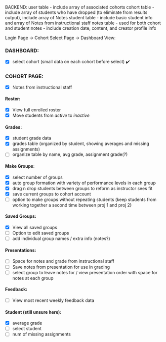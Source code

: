 BACKEND:
    user table - include array of associated cohorts
    cohort table - include array of students who have dropped (to eliminate from results output), include array of Notes
    student table - include basic student info and array of Notes from instructional staff
    notes table - used for both cohort and student notes - include creation date, content, and creator profile info


Login Page -> Cohort Select Page -> Dashboard View:
### DASHBOARD:
- [x] select cohort (small data on each cohort before select) :heavy_check_mark:
### COHORT PAGE:
- [x] Notes from instructional staff

#### Roster:
- [x] View full enrolled roster
- [x] Move students from _active_ to _inactive_
#### Grades:
- [x] student grade data
- [x] grades table (organized by student, showing averages and missing assignments)
- [ ] organize table by name, avg grade, assignment grade(?)

#### Make Groups:
- [x] select number of groups
- [x] auto group formation with variety of performance levels in each group
- [x] drag n drop students between groups to reform as instructor sees fit
- [x] save current groups to cohort account
- [ ] option to make groups without repeating students (keep students from working together a second time between proj 1 and proj 2)

#### Saved Groups:
- [x] View all saved groups
- [ ] Option to edit saved groups
- [ ] add individual group names / extra info (notes?)

#### Presentations:
- [ ] Space for notes and grade from instructional staff
- [ ] Save notes from presentation for use in grading 
- [ ] select group to leave notes for / view presentation order with space for notes at each group

#### Feedback:
- [ ] View most recent weekly feedback data

#### Student (still unsure here):
- [x] average grade
- [ ] select student
- [ ] num of missing assignments